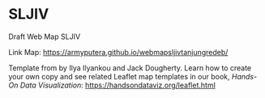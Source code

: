 # SLJIV
Draft Web Map SLJIV

Link Map: https://armyputera.github.io/webmapsljivtanjungredeb/


Template from by Ilya Ilyankou and Jack Dougherty. Learn how to create your own copy and see related Leaflet map templates in our book, *Hands-On Data Visualization*: https://handsondataviz.org/leaflet.html

